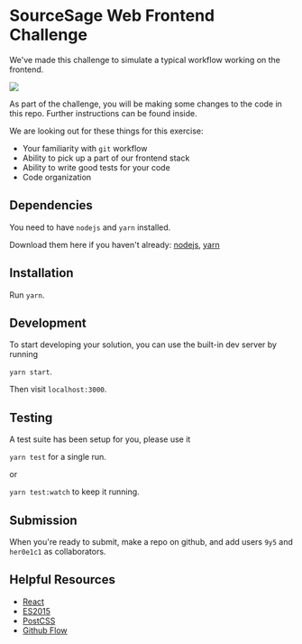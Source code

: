 # SourceSage Web Frontend Challenge
We've made this challenge to simulate a typical workflow working on the frontend.

![](https://media.giphy.com/media/xTiTntxRyKDjRFMVqw/giphy.gif)

As part of the challenge, you will be making some changes to the code in this repo. Further instructions can be found inside.

We are looking out for these things for this exercise:
* Your familiarity with `git` workflow
* Ability to pick up a part of our frontend stack
* Ability to write good tests for your code
* Code organization

## Dependencies
You need to have `nodejs` and `yarn` installed.

Download them here if you haven't already: [nodejs](https://nodejs.org/en/), [yarn](https://yarnpkg.com/en/)

## Installation
Run
`yarn`.

## Development
To start developing your solution, you can use the built-in dev server by running

`yarn start`.

Then visit `localhost:3000`.

## Testing
A test suite has been setup for you, please use it

`yarn test`
for a single run.

or

`yarn test:watch`
to keep it running.

## Submission

When you're ready to submit, make a repo on github, and add users `9y5` and `her0e1c1` as collaborators.

## Helpful Resources
* [React](https://facebook.github.io/react/)
* [ES2015](https://babeljs.io/docs/learn-es2015/)
* [PostCSS](https://github.com/postcss/postcss)
* [Github Flow](https://guides.github.com/introduction/flow/)
